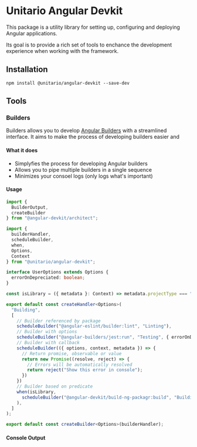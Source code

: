 # Unitario Angular Devkit

This package is a utility library for setting up, configuring and deploying Angular applications.

Its goal is to provide a rich set of tools to enchance the development experience when working with the framework.

## Installation

```
npm install @unitario/angular-devkit --save-dev
```

## Tools

### Builders

Builders allows you to develop [Angular Builders](https://angular.io/guide/cli-builder) with a streamlined interface. It aims to make the process of developing builders easier and 

#### What it does

* Simplyfies the process for developing Angular builders
* Allows you to pipe multiple builders in a single sequence
* Minimizes your consoel logs (only logs what's important)

#### Usage

```typescript
import {
  BuilderOutput,
  createBuilder
} from "@angular-devkit/architect";

import {
  builderHandler,
  scheduleBuilder,
  when,
  Options,
  Context 
} from "@unitario/angular-devkit";

interface UserOptions extends Options {
  errorOnDepreciated: boolean;
}

const isLibrary = ({ metadata }: Context) => metadata.projectType === "library";

export default const createHandler<Options>(
  "Building",
  [
    // Builder referenced by package 
    scheduleBuilder("@angular-eslint/builder:lint", "Linting"),
    // Builder with options
    scheduleBuilder("@angular-builders/jest:run", "Testing", { errorOnDepreciated }),
    // Builder with callback
    scheduleBuilder(({ options, context, metadata }) => {
      // Return promise, observable or value
      return new Promise((resolve, reject) => {
        // Errors will be automatically resolved
        return reject("Show this error in console");
      })
    })
    // Builder based on predicate
    when(isLibrary,
      scheduleBuilder("@angular-devkit/build-ng-packagr:build", "Building")
    ),
  ]
);

export default const createBuilder<Options>(builderHandler);
```

#### Console Output